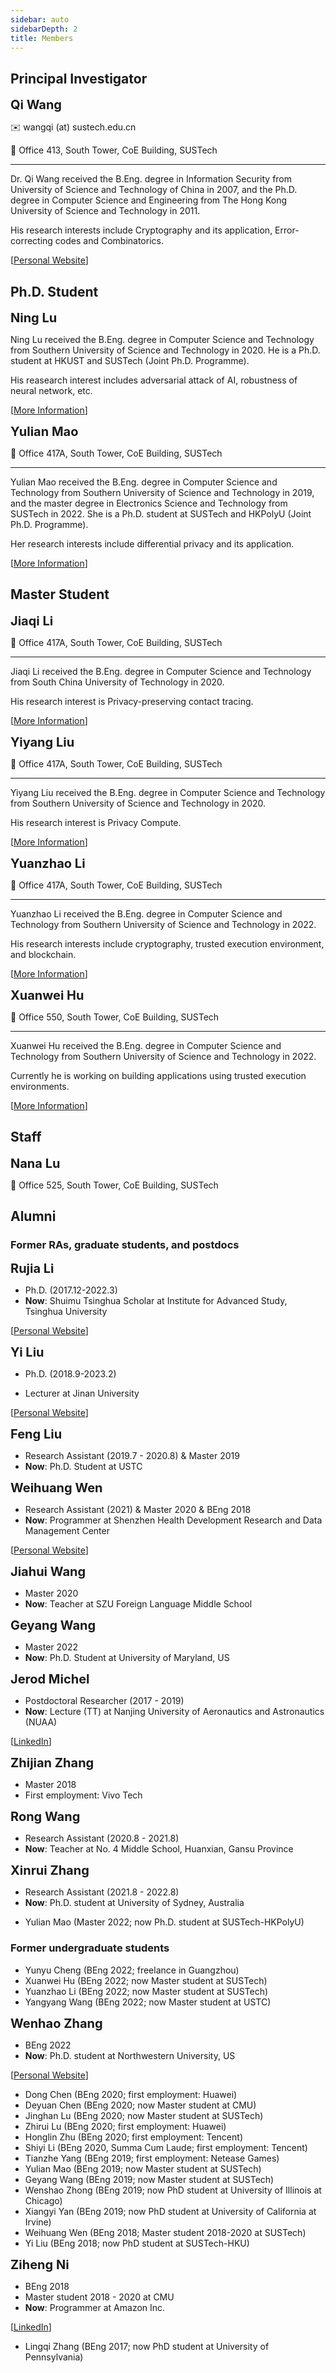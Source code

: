```yaml
---
sidebar: auto
sidebarDepth: 2
title: Members
---
```


## Principal Investigator

<ProfileCard image="/members/wangqi.jpg" hideBorder=true>

  <span style="font-size: 20px">**Qi Wang**</span>

  :envelope: wangqi (at) sustech.edu.cn

  :round_pushpin:	 Office 413, South Tower, CoE Building, SUSTech

  ---

  Dr. Qi Wang received the B.Eng. degree in Information Security from University of Science and Technology of China in 2007, and the Ph.D. degree in Computer Science and Engineering from The Hong Kong University of Science and Technology in 2011. 
  
  His research interests include Cryptography and its application, Error-correcting codes and Combinatorics.

  [[Personal Website](https://cse.sustech.edu.cn/faculty/~wangqi/)]
</ProfileCard>

## Ph.D. Student




<!-- <ProfileCard image="/members/no_photo.jpg" hideBorder=true>

  <span style="font-size: 20px">**Jingrou Wu**</span>

  PhD, since Spring 2020; SUSTech-UTS, co-supervised with Prof. Jin Zhang

  ---

</ProfileCard> -->

<ProfileCard image="/members/luning1.png" hideBorder=true>

  <span style="font-size: 20px">**Ning Lu**</span>

  Ning Lu received the B.Eng. degree in Computer Science and Technology from Southern University of Science and Technology in 2020. He is a Ph.D. student at HKUST and SUSTech (Joint Ph.D. Programme).
  
  His reasearch interest includes adversarial attack of AI, robustness of neural network, etc. 
  
  [[More Information](/members/luning.md)]

</ProfileCard>




<ProfileCard image="/members/maoyulian.jpg" hideBorder=true>

  <span style="font-size: 20px">**Yulian Mao**</span>

  :round_pushpin:	 Office 417A, South Tower, CoE Building, SUSTech

  ---

  Yulian Mao received the B.Eng. degree in Computer Science and Technology from Southern University of Science and Technology in 2019, and the master degree in Electronics Science and Technology from SUSTech in 2022. She is a Ph.D. student at SUSTech and HKPolyU (Joint Ph.D. Programme).
  
  Her research interests include differential privacy and its application. 

  [[More Information](/members/maoyulian.md)] 

</ProfileCard>


<!--## Research Assistant-->

## Master Student



<ProfileCard image="/members/lijiaqi.jpg" hideBorder=true>

  <span style="font-size: 20px">**Jiaqi Li**</span>

  :round_pushpin:	 Office 417A, South Tower, CoE Building, SUSTech

  ---

  Jiaqi Li received the B.Eng. degree in Computer Science and Technology from South China University of Technology in 2020. 
  
  His research interest is Privacy-preserving contact tracing. 

  [[More Information](/members/lijiaqi.md)]

</ProfileCard>

<ProfileCard image="/members/liuyiyang.jpg" hideBorder=true>

  <span style="font-size: 20px">**Yiyang Liu**</span>

  :round_pushpin:	 Office 417A, South Tower, CoE Building, SUSTech

  ---

  Yiyang Liu received the B.Eng. degree in Computer Science and Technology from Southern University of Science and Technology in 2020. 
  
  His research interest is Privacy Compute. 

  [[More Information](/members/liuyiyang.md)]

</ProfileCard>

<ProfileCard image="/members/liyuanzhao.jpg" hideBorder=true>

  <span style="font-size: 20px">**Yuanzhao Li**</span>

  :round_pushpin:	 Office 417A, South Tower, CoE Building, SUSTech

  ---

  Yuanzhao Li received the B.Eng. degree in Computer Science and Technology from Southern University of Science and Technology in 2022.
  
   His research interests include cryptography, trusted execution environment, and blockchain. 
  
[[More Information](/members/liyz.md)]
  

</ProfileCard>


<ProfileCard image="/members/huxuanwei.jpg" hideBorder=true>

  <span style="font-size: 20px">**Xuanwei Hu**</span>

  :round_pushpin:	 Office 550, South Tower, CoE Building, SUSTech

  ---

 Xuanwei Hu received the B.Eng. degree in Computer Science and Technology from Southern University of Science and Technology in 2022. 
 
 Currently he is working on building applications using trusted execution environments.
  
[[More Information](/members/huxuanwei.md)]
  

</ProfileCard>



<!--## Undergraduate Student-->






## Staff

<ProfileCard image="/members/lunana.jpg" hideBorder=true>

  <span style="font-size: 20px">**Nana Lu**</span>
  
  :round_pushpin:	 Office 525, South Tower, CoE Building, SUSTech
</ProfileCard>


## Alumni

<!-- <ProfileCard image="/members/liufeng.jpg" hideBorder=true> -->

### Former RAs, graduate students, and postdocs

<ProfileCard image="/members/lirujia.png" hideBorder=true>

  <span style="font-size: 20px">**Rujia Li**</span>

  - Ph.D. (2017.12-2022.3)
  - **Now**: Shuimu Tsinghua Scholar at Institute for Advanced Study, Tsinghua University

  [[Personal Website](https://rujia.uk)]

</ProfileCard>

<ProfileCard image="/members/liuyi1.jpg" hideBorder=true>

  <span style="font-size: 20px">**Yi Liu**</span>

  - Ph.D. (2018.9-2023.2)
  
  - Lecturer at Jinan University
  
  [[Personal Website](https://imliuyi.com)]

</ProfileCard>


<!-- </ProfileCard> -->

<ProfileCard image="/members/liufeng.jpg" hideBorder=true>

  <span style="font-size: 20px">**Feng Liu**</span>
  - Research Assistant (2019.7 - 2020.8) & Master 2019
  - **Now**: Ph.D. Student at USTC

  
</ProfileCard>

<ProfileCard image="/members/wenweihuang.png" hideBorder=true>

  <span style="font-size: 20px">**Weihuang Wen**</span>
  - Research Assistant (2021) & Master 2020 & BEng 2018
  - **Now**: Programmer at Shenzhen Health Development Research and Data Management Center

  [[Personal Website](https://hughwen.github.io/)]

</ProfileCard>

<ProfileCard image="/members/wangjiahui.jpg" hideBorder=true>

  <span style="font-size: 20px">**Jiahui Wang**</span>
  - Master 2020
  - **Now**: Teacher at SZU Foreign Language Middle School

</ProfileCard>


<ProfileCard image="/members/wanggeyang.jpg" hideBorder=true>

  <span style="font-size: 20px">**Geyang Wang**</span>
  - Master 2022
  - **Now**: Ph.D. Student at University of Maryland, US

</ProfileCard>




<ProfileCard image="/members/jerod.jpg" hideBorder=true>

  <span style="font-size: 20px">**Jerod Michel**</span>
  - Postdoctoral Researcher (2017 - 2019)
  - **Now**: Lecture (TT) at Nanjing University of Aeronautics and Astronautics (NUAA)
  
  [[LinkedIn](https://www.linkedin.com/in/jerod-michel-26399933/)] 

</ProfileCard>


<ProfileCard image="/members/no_photo.jpg" hideBorder=true>

  <span style="font-size: 20px">**Zhijian Zhang**</span>
  - Master 2018
  - First employment: Vivo Tech
  
</ProfileCard>


<ProfileCard image="/members/wangrong.jpg" hideBorder=true>

  <span style="font-size: 20px">**Rong Wang**</span>
  - Research Assistant (2020.8 - 2021.8) 
  - **Now**: Teacher at No. 4 Middle School, Huanxian, Gansu Province
  
</ProfileCard>

<ProfileCard image="/members/zhangxr.jpg" hideBorder=true>

  <span style="font-size: 20px">**Xinrui Zhang**</span>
  - Research Assistant (2021.8 - 2022.8) 
  - **Now**: Ph.D. student at University of Sydney, Australia
  
</ProfileCard>

- Yulian Mao (Master 2022; now Ph.D. student at SUSTech-HKPolyU)

### Former undergraduate students
- Yunyu Cheng (BEng 2022; freelance in Guangzhou)
- Xuanwei Hu (BEng 2022; now Master student at SUSTech)
- Yuanzhao Li (BEng 2022; now Master student at SUSTech)
- Yangyang Wang (BEng 2022; now Master student at USTC)
  
<ProfileCard image="/members/zhangwenhao.jpg" hideBorder=true>

  <span style="font-size: 20px">**Wenhao Zhang**</span>
  - BEng 2022
  - **Now**: Ph.D. student at Northwestern University, US
  
  [[Personal Website](https://wzhang.cc/)] 

</ProfileCard>

- Dong Chen (BEng 2020; first employment: Huawei)
- Deyuan Chen (BEng 2020; now Master student at CMU)
- Jinghan Lu (BEng 2020; now Master student at SUSTech)
- Zhirui Lu (BEng 2020; first employment: Huawei)
- Honglin Zhu (BEng 2020; first employment: Tencent)
- Shiyi Li (BEng 2020, Summa Cum Laude; first employment: Tencent)
- Tianzhe Yang (BEng 2019; first employment: Netease Games)
- Yulian Mao (BEng 2019; now Master student at SUSTech)
- Geyang Wang (BEng 2019; now Master student at SUSTech)
- Wenshao Zhong (BEng 2019; now PhD student at University of Illinois at Chicago)
- Xiangyi Yan (BEng 2019; now PhD student at University of California at Irvine)
- Weihuang Wen (BEng 2018; Master student 2018-2020 at SUSTech)
- Yi Liu (BEng 2018; now PhD student at SUSTech-HKU)

<ProfileCard image="/members/niziheng.jpg" hideBorder=true>

  <span style="font-size: 20px">**Ziheng Ni**</span>
  - BEng 2018
  - Master student 2018 - 2020 at CMU
  - **Now**: Programmer at Amazon Inc.
  
  [[LinkedIn](https://www.linkedin.com/in/zihengni/)] 

</ProfileCard>

- Lingqi Zhang (BEng 2017; now PhD student at University of Pennsylvania)

